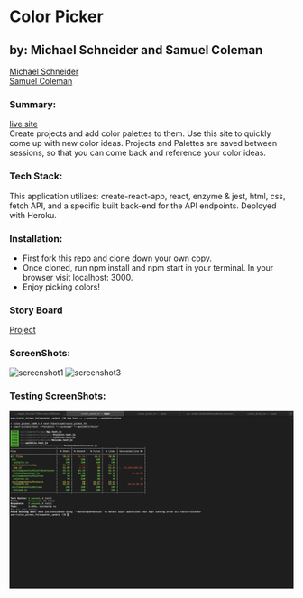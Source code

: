 # Color Picker
## by: Michael Schneider and Samuel Coleman
[Michael Schneider](https://github.com/mschneider247)<br>
[Samuel Coleman](https://github.com/SamuelColeman)

### Summary:
[live site](https://colorpicker-fe.herokuapp.com/)
<br />
Create projects and add color palettes to them.  Use this site to quickly come up with new color ideas.  Projects and Palettes are saved between sessions, so that you can come back and reference your color ideas.


### Tech Stack: 
This application utilizes: create-react-app, react, enzyme & jest, html, css, fetch API, and a specific built back-end for the API endpoints. Deployed with Heroku.

### Installation:
- First fork this repo and clone down your own copy.  
- Once cloned, run npm install and npm start in your terminal. In your browser visit localhost: 3000.  
- Enjoy picking colors!

### Story Board
[Project](https://github.com/mschneider247/color_picker_fe/projects/1)

### ScreenShots:
![screenshot1]()
![screenshot3]()

### Testing ScreenShots:
![testing](https://github.com/mschneider247/color_picker_fe/blob/master/Screen%20Shot%202019-12-11%20at%206.14.16%20PM.png)
